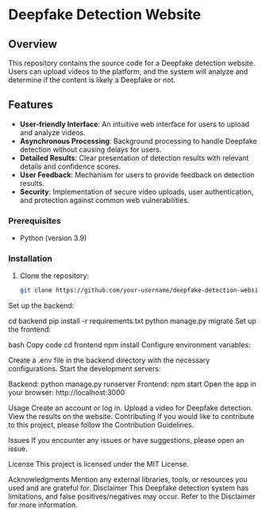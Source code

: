 # Deepfake Detection Website

## Overview

This repository contains the source code for a Deepfake detection website. Users can upload videos to the platform, and the system will analyze and determine if the content is likely a Deepfake or not.



## Features

- **User-friendly Interface**: An intuitive web interface for users to upload and analyze videos.
- **Asynchronous Processing**: Background processing to handle Deepfake detection without causing delays for users.
- **Detailed Results**: Clear presentation of detection results with relevant details and confidence scores.
- **User Feedback**: Mechanism for users to provide feedback on detection results.
- **Security**: Implementation of secure video uploads, user authentication, and protection against common web vulnerabilities.



### Prerequisites

- Python (version 3.9)

### Installation

1. Clone the repository:

   ```bash
   git clone https://github.com/your-username/deepfake-detection-website.git
Set up the backend:

cd backend
pip install -r requirements.txt
python manage.py migrate
Set up the frontend:

bash
Copy code
cd frontend
npm install
Configure environment variables:

Create a .env file in the backend directory with the necessary configurations.
Start the development servers:

Backend: python manage.py runserver
Frontend: npm start
Open the app in your browser: http://localhost:3000

Usage
Create an account or log in.
Upload a video for Deepfake detection.
View the results on the website.
Contributing
If you would like to contribute to this project, please follow the Contribution Guidelines.

Issues
If you encounter any issues or have suggestions, please open an issue.

License
This project is licensed under the MIT License.

Acknowledgments
Mention any external libraries, tools, or resources you used and are grateful for.
Disclaimer
This Deepfake detection system has limitations, and false positives/negatives may occur. Refer to the Disclaimer for more information.
